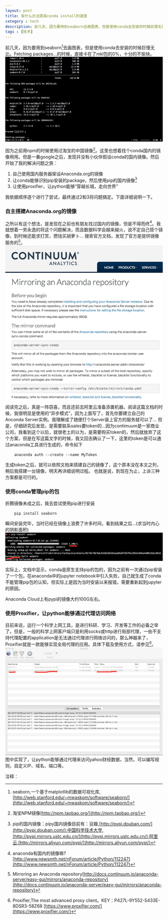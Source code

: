 ```yaml
---
layout: post
title: 有什么办法提高conda install的速度
category : tech
description: 前几天，因为要用到seaborn去画图表，但是使用conda去安装的时候巨慢无比。Fetching packages...的时候，直接卡在了mkl包的0%，十分的不愉快。这里介绍了三种可以提高conda下载速度的方法。
tags : [技术]
---
```


前几天，因为要用到seaborn[^1]去画图表，但是使用conda去安装的时候巨慢无比。Fetching packages...的时候，直接卡在了mkl包的0%，十分的不愉快。
![](/assets/images/post/2016/14567500196921.jpg)

因为之前用npm的时候使用过淘宝的中国镜像[^2]。这里也想着找个conda国内的镜像用用。但是一番google之后，发现并没有小伙伴假设conda的国内镜像。然后开始了我的解决问题之旅：

1. 自己使用国内服务器架设Anaconda.org的镜像
2. 让conda能够识别pip安装的package，然后使用pip的国内镜像[^3]
3. 让使用proxifier，让python能够“穿越长城，走向世界”

我依据顺序逐个进行了尝试，最终通过2和3将问题搞定。下面详细说明一下。

### 自主搭建Anaconda.org的镜像
之所以有这个想法，是发现在之前也有朋友找过国内的镜像，但是不得而终[^4]。我就想着一劳永逸的将这个问题解决，而且数据科学会越来越火，说不定自己搭个镜像，到时候还能求打赏，攒钱买胡萝卜...
搜索官方文档，发现了官方是提供镜像服务的[^5]。
![](/assets/images/post/2016/14567520867636.jpg)
阅读完之后，真是一阵窃喜，而且还前去阿里云准备添置机器。阅读这篇文档的时候，我很明显是使用的“异步模式”，因为上面写了，首先你要建立自己的Anconda Server实例。我理解成了随便打个Server装上官方的服务就可以了...
但是，仔细研究后发现，是需要联系sales要token的...因为contimuum是一家商业公司，我看到这个以后，就很老土的以为，是需要购买token的，然后就放弃了这个方案，但是在写这篇文字的时候，我又回去确认了一下，这里的token是可以通过anaconda工具进行生成的，命令如下

		anaconda auth --create --name MyToken

生成token之后，就可以依照文档来搭建自己的镜像了，这个原本没在本文之列，稍后我搭建一台镜像，明天再详细说明过程。
也就是说，到现在为止，上诉三种方案都是可行的。

### 使用conda管理pip的包
折腾镜像未成之后，我去尝试使用pip进行安装

		pip install seaborn
		
瞬间安装完毕，当时已经在镜像上浪费了许多时间，看到结果之后...(求当时内心的阴影面积)
![](/assets/images/post/2016/14567539826837.jpg)

实际上，文档中显示，conda是原生支持pip的包的，因为之前有一次通过pip安装了一个包，在anaconda中的jupyter notebook中引入失败，自己就生成了conda不能管理pip包的认知，但实际上是因为当时安装以来报错，需要重新起到jupyter的原因。

Anaconda Cloud上有pypi的镜像大约100G左右。

### 使用Proxifier，让python能够通过代理访问网络

目前来说，运行一个科学上网工具，是进行科研、学习、开发等工作的必备之举了。但是，一般的科学上网客户端只是利用socks或http进行局部代理，一些不支持代理配置的application是无法通过代理进行网络访问的，那么神器来了，Proxifier就是一款能够实现全局代理的应用。具体下载及使用方式，请参见[^6]。
![](/assets/images/post/2016/14567572335796.jpg)
图中实现了，让python能够通过代理来访问yahoo财经数据，当然，可以编写规则，自定义IP、域名、端口等。

注释：

[^1]: seaborn,一个基于matplotlib的数据可视化库,[http://web.stanford.edu/~mwaskom/software/seaborn/](http://web.stanford.edu/~mwaskom/software/seaborn/)
[^2]: 淘宝NPM镜像[http://npm.taobao.org/](http://npm.taobao.org/)
[^3]: pip的国内镜像：pipy国内镜像目前有：豆瓣,[http://pypi.douban.com/](http://pypi.douban.com/);中国科学技术大学,[http://pypi.mirrors.ustc.edu.cn/](http://pypi.mirrors.ustc.edu.cn/);阿里云,[http://mirrors.aliyun.com/pypi/](http://mirrors.aliyun.com/pypi/)
[^4]: anaconda有国内的镜像嘛?[http://www.newsmth.net/nForum/article/Python/112247](http://www.newsmth.net/nForum/article/Python/112247)
[^5]: Mirroring an Anaconda repository[http://docs.continuum.io/anaconda-server/easy-gui/mirrors/anaconda-repository](http://docs.continuum.io/anaconda-server/easy-gui/mirrors/anaconda-repository)
[^6]: Proxifier,The most advanced proxy client。KEY：P427L-9Y552-5433E-8DSR3-58Z68 [https://www.proxifier.com/](https://www.proxifier.com/)
			  

